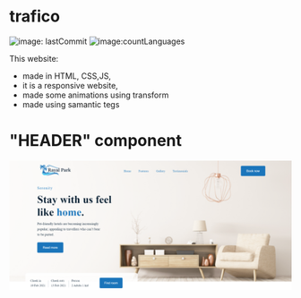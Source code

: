 # trafico
![image: lastCommit](https://img.shields.io/github/last-commit/Korneliia08/trafico/master)
![image:countLanguages](https://img.shields.io/github/languages/count/Korneliia08/trafico)

This website:
* made in HTML, CSS,JS,
* it is a responsive website,
* made some animations using transform
* made using samantic tegs
  
 
 # "HEADER" component
![image](https://github.com/Korneliia08/Rayal-Park/blob/master/src/assets/imagesOfProject/header.png)
